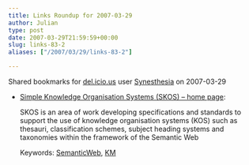 ```yaml
---
title: Links Roundup for 2007-03-29
author: Julian
type: post
date: 2007-03-29T21:59:59+00:00
slug: links-83-2 
aliases: ["/2007/03/29/links-83-2"]

---
```

Shared bookmarks for [del.icio.us][1] user  [Synesthesia][2] on 2007-03-29

  * [Simple Knowledge Organisation Systems (SKOS) &#8211; home page][3]:
  
    SKOS is an area of work developing specifications and standards to support the use of knowledge organisation systems (KOS) such as thesauri, classification schemes, subject heading systems and taxonomies within the framework of the Semantic Web
  
    Keywords: [SemanticWeb][4], [KM][5]

 [1]: https://del.icio.us/
 [2]: https://del.icio.us/synesthesia
 [3]: https://www.w3.org/2004/02/skos/ "https://www.w3.org/2004/02/skos/"
 [4]: https://del.icio.us/synesthesia/SemanticWeb
 [5]: https://del.icio.us/synesthesia/KM